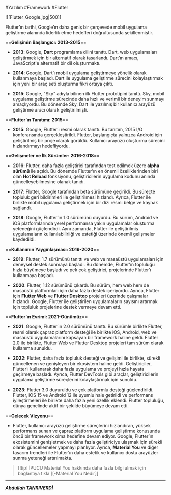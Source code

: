 #Yazılım #Framework #Flutter 

![[Flutter_Google.jpg|500]]

Flutter’ın tarihi, Google’ın daha geniş bir çerçevede mobil uygulama geliştirme alanında liderlik etme hedefleri doğrultusunda şekillenmiştir.

==**Gelişimin Başlangıcı: 2013-2015**==

- **2013**: Google, **Dart** programlama dilini tanıttı. Dart, web uygulamaları geliştirmek için bir alternatif olarak tasarlandı. Dart’ın amacı, JavaScript'e alternatif bir dil oluşturmaktı.
    
- **2014**: Google, Dart’ı mobil uygulama geliştirmeye yönelik olarak kullanmaya başladı. Dart ile uygulama geliştirme sürecini kolaylaştırmak için yeni bir araç seti oluşturma fikri ortaya çıktı.
    
- **2015**: Google, "Sky" adıyla bilinen ilk Flutter prototipini tanıttı. Sky, mobil uygulama geliştirme sürecinde daha hızlı ve verimli bir deneyim sunmayı amaçlıyordu. Bu dönemde Sky, Dart ile yazılmış bir kullanıcı arayüzü geliştirme aracı olarak geliştirilmişti.


==**Flutter’ın Tanıtımı: 2015**==

- **2015**: Google, Flutter’ı resmi olarak tanıttı. Bu tanıtım, 2015 I/O konferansında gerçekleştirildi. Flutter, başlangıçta yalnızca Android için geliştirilmiş bir proje olarak görüldü. Kullanıcı arayüzü oluşturma sürecini hızlandırmayı hedefliyordu.


==**Gelişmeler ve İlk Sürümler: 2016-2018**==

- **2016**: Flutter, daha fazla geliştirici tarafından test edilmek üzere **alpha sürümü** ile açıldı. Bu dönemde Flutter’ın en önemli özelliklerinden biri olan **Hot Reload** fonksiyonu, geliştiricilerin uygulama kodunu anında güncelleyebilmesine olanak tanıdı.
    
- **2017**: Flutter, Google tarafından beta sürümüne geçirildi. Bu süreçte topluluk geri bildirimleri ile geliştirilmesi hızlandı. Ayrıca, Flutter ile birlikte mobil uygulama geliştirmek için bir dizi resmi belge ve kaynak sağlandı.
    
- **2018**: Google, Flutter’ın 1.0 sürümünü duyurdu. Bu sürüm, Android ve iOS platformlarında yerel performansa yakın uygulamalar oluşturma yeteneğini güçlendirdi. Aynı zamanda, Flutter ile geliştirilmiş uygulamaların kullanılabilirliği ve estetiği üzerinde önemli gelişmeler kaydedildi.


==**Kullanımın Yaygınlaşması: 2019-2020**==

- **2019**: Flutter, 1.7 sürümünü tanıttı ve web ve masaüstü uygulamaları için deneysel destek sunmaya başladı. Bu dönemde, Flutter’ın topluluğu hızla büyümeye başladı ve pek çok geliştirici, projelerinde Flutter’ı kullanmaya başladı.
    
- **2020**: Flutter, 1.12 sürümünü çıkardı. Bu sürüm, hem web hem de masaüstü platformları için daha fazla destek içeriyordu. Ayrıca, Flutter için **Flutter Web** ve **Flutter Desktop** projeleri üzerinde çalışmalar hızlandı. Google, Flutter ile geliştirilen uygulamaların sayısını artırmak için topluluk projelerine destek vermeye devam etti.



==**Flutter’ın Evrimi: 2021-Günümüz**==

- **2021**: Google, Flutter’ın 2.0 sürümünü tanıttı. Bu sürümle birlikte Flutter, resmi olarak çapraz platform desteği ile birlikte iOS, Android, web ve masaüstü uygulamalarını kapsayan bir framework haline geldi. Flutter 2.0 ile birlikte, Flutter Web ve Flutter Desktop projeleri tam sürüm olarak kullanıma sunuldu.
    
- **2022**: Flutter, daha fazla topluluk desteği ve gelişimi ile birlikte, sürekli güncellenen ve genişleyen bir ekosistem haline geldi. Geliştiriciler, Flutter’ı kullanarak daha fazla uygulama ve projeyi hızla hayata geçirmeye başladı. Ayrıca, Flutter DevTools gibi araçlar, geliştiricilerin uygulama geliştirme süreçlerini kolaylaştırmak için sunuldu.
    
- **2023**: Flutter 3.0 duyuruldu ve çok platformlu desteği güçlendirildi. Flutter, iOS 15 ve Android 12 ile uyumlu hale getirildi ve performans iyileştirmeleri ile birlikte daha fazla yeni özellik eklendi. Flutter topluluğu, dünya genelinde aktif bir şekilde büyümeye devam etti.


==**Gelecek Vizyonu**==

- Flutter, kullanıcı arayüzü geliştirme süreçlerini hızlandıran, yüksek performans sunan ve çapraz platform uygulama geliştirme konusunda öncü bir framework olma hedefine devam ediyor. Google, Flutter’ın ekosistemini genişletmek ve daha fazla geliştiriciye ulaşmak için sürekli olarak güncellemeler yapmayı planlıyor. Ayrıca, **Material You** ve diğer tasarım trendleri ile Flutter’ın daha estetik ve kullanıcı dostu arayüzler sunma yeteneği artırılmakta.


> [!tip] İPUCU
> Material You hakkında daha fazla bilgi almak için bağlantıya tıkla [[-Material You Nedir]]


***
***Abdullah TANRIVERDİ***
